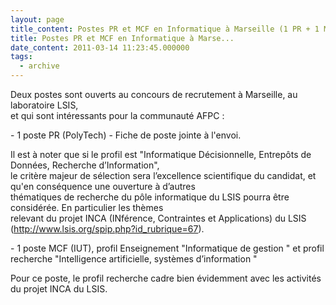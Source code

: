 ```yaml
---
layout: page
title_content: Postes PR et MCF en Informatique à Marseille (1 PR + 1 MC)
title: Postes PR et MCF en Informatique à Marse...
date_content: 2011-03-14 11:23:45.000000
tags:
  - archive
---
```

Deux postes sont ouverts au concours de recrutement à Marseille, au
laboratoire LSIS,  
et qui sont intéressants pour la communauté AFPC :  
  
\- 1 poste PR (PolyTech) - Fiche de poste jointe à l'envoi.  
  
Il est à noter que si le profil est "Informatique Décisionnelle, Entrepôts de
Données, Recherche d’Information",  
le critère majeur de sélection sera l’excellence scientifique du candidat, et
qu'en conséquence une ouverture à d’autres  
thématiques de recherche du pôle informatique du LSIS pourra être considérée.
En particulier les thèmes  
relevant du projet INCA (INférence, Contraintes et Applications) du LSIS
(<http://www.lsis.org/spip.php?id_rubrique=67>).  
  
\- 1 poste MCF (IUT), profil Enseignement "Informatique de gestion " et profil
recherche "Intelligence artificielle, systèmes d’information "  
  
Pour ce poste, le profil recherche cadre bien évidemment avec les activités du
projet INCA du LSIS.

